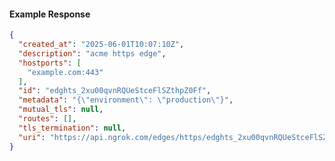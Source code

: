<!-- Code generated for API Clients. DO NOT EDIT. -->

#### Example Response

```json
{
  "created_at": "2025-06-01T10:07:10Z",
  "description": "acme https edge",
  "hostports": [
    "example.com:443"
  ],
  "id": "edghts_2xu00qvnRQUeStceFlSZthpZ0Ff",
  "metadata": "{\"environment\": \"production\"}",
  "mutual_tls": null,
  "routes": [],
  "tls_termination": null,
  "uri": "https://api.ngrok.com/edges/https/edghts_2xu00qvnRQUeStceFlSZthpZ0Ff"
}
```
